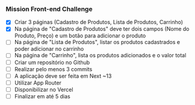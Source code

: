 ### Mission Front-end Challenge


- [x] Criar 3 páginas (Cadastro de Produtos, Lista de Produtos, Carrinho)
- [x] Na página de "Cadastro de Produtos" deve ter dois campos (Nome do Produto, Preço) e um botão para adicionar o produto
- [ ] Na página de "Lista de Produtos", listar os produtos cadastrados e poder adicionar no carrinho
- [ ] Na página de "Carrinho", lista os produtos adicionados e o valor total
- [ ] Criar um repositório no Github
- [ ] Realizar pelo menos 3 commits
- [ ] A aplicação deve ser feita em Next ~13
- [ ] Utilizar App Router
- [ ] Disponibilizar no Vercel
- [ ] Finalizar em até 5 dias
